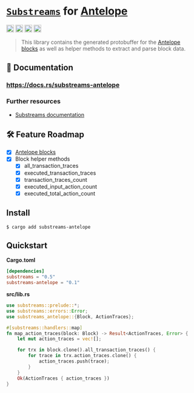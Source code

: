 # [`Substreams`](https://substreams.streamingfast.io/) for [**Antelope**](http://antelope.io/)

[<img alt="github" src="https://img.shields.io/badge/Github-substreams.antelope-8da0cb?style=for-the-badge&logo=github" height="20">](https://github.com/pinax-network/substreams-antelope)
[<img alt="crates.io" src="https://img.shields.io/crates/v/substreams-antelope.svg?style=for-the-badge&color=fc8d62&logo=rust" height="20">](https://crates.io/crates/substreams-antelope)
[<img alt="docs.rs" src="https://img.shields.io/badge/docs.rs-substreams.antelope-66c2a5?style=for-the-badge&labelColor=555555&logo=docs.rs" height="20">](https://docs.rs/substreams-antelope)
[<img alt="GitHub Workflow Status" src="https://img.shields.io/github/actions/workflow/status/pinax-network/substreams-antelope/ci.yml?branch=develop&style=for-the-badge" height="20">](https://github.com/pinax-network/substreams-antelope/actions?query=branch%3Adevelop)

> This library contains the generated protobuffer for the [Antelope blocks](https://github.com/pinax-network/firehose-antelope/blob/develop/proto/sf/antelope/type/v1/type.proto) as well as helper methods to extract and parse block data.

## 📖 Documentation

### https://docs.rs/substreams-antelope

### Further resources

- [Substreams documentation](https://substreams.streamingfast.io)

## 🛠 Feature Roadmap

- [x] [Antelope blocks](https://github.com/pinax-network/firehose-antelope/blob/develop/proto/sf/antelope/type/v1/type.proto)
- [x] Block helper methods
    - [x] all_transaction_traces
    - [x] executed_transaction_traces
    - [x] transaction_traces_count
    - [x] executed_input_action_count
    - [x] executed_total_action_count

## Install

```
$ cargo add substreams-antelope
```

## Quickstart

**Cargo.toml**

```toml
[dependencies]
substreams = "0.5"
substreams-antelope = "0.1"
```

**src/lib.rs**

```rust
use substreams::prelude::*;
use substreams::errors::Error;
use substreams_antelope::{Block, ActionTraces};

#[substreams::handlers::map]
fn map_action_traces(block: Block) -> Result<ActionTraces, Error> {
    let mut action_traces = vec![];  

    for trx in block.clone().all_transaction_traces() {
        for trace in trx.action_traces.clone() {
            action_traces.push(trace);
        }
    }
    Ok(ActionTraces { action_traces })
}
```
